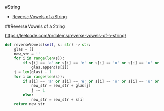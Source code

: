 #String

+ [Reverse Vowels of a String](#reverse-vowels-of-a-string)

##Reverse Vowels of a String

https://leetcode.com/problems/reverse-vowels-of-a-string/

``` python
def reverseVowels(self, s: str) -> str:
    glas = []
    new_str = ''
    for i in range(len(s)):
        if s[i] == 'a' or s[i] == 'e' or s[i] == 'o' or s[i] == 'u' or s[i] == 'i' or s[i] == 'A' or s[i] == 'E' or s[i] == 'O' or s[i] == 'U' or s[i] == 'I':
            glas.append(s[i])
    j = len(glas) - 1
    for i in range(len(s)):
        if s[i] == 'a' or s[i] == 'e' or s[i] == 'o' or s[i] == 'u' or s[i] == 'i' or s[i] == 'A' or s[i] == 'E' or s[i] == 'O' or s[i] == 'U' or s[i] == 'I':
            new_str = new_str + glas[j]
            j -= 1
        else:
            new_str = new_str + s[i]
    return new_str
```
